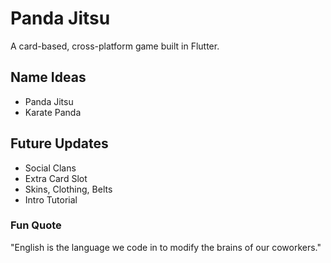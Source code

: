 # Panda Jitsu
A card-based, cross-platform game built in Flutter.

## Name Ideas
- Panda Jitsu
- Karate Panda

## Future Updates
- Social Clans
- Extra Card Slot
- Skins, Clothing, Belts
- Intro Tutorial

### Fun Quote
"English is the language we code in to modify the brains of our coworkers."